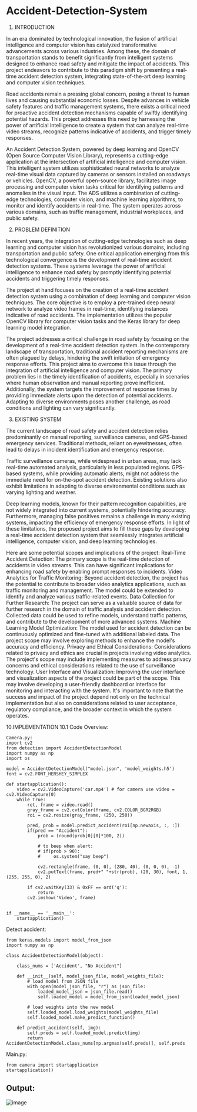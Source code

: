 # Accident-Detection-System
1.  INTRODUCTION

In an era dominated by technological innovation, the fusion of artificial intelligence and computer vision has catalyzed transformative advancements across various industries. Among these, the domain of transportation stands to benefit significantly from intelligent systems designed to enhance road safety and mitigate the impact of accidents. This project endeavors to contribute to this paradigm shift by presenting a real-time accident detection system, integrating state-of-the-art deep learning and computer vision techniques.

Road accidents remain a pressing global concern, posing a threat to human lives and causing substantial economic losses. Despite advances in vehicle safety features and traffic management systems, there exists a critical need for proactive accident detection mechanisms capable of swiftly identifying potential hazards. This project addresses this need by harnessing the power of artificial intelligence to create a system that can analyze real-time video streams, recognize patterns indicative of accidents, and trigger timely responses.

An Accident Detection System, powered by deep learning and OpenCV (Open Source Computer Vision Library), represents a cutting-edge application at the intersection of artificial intelligence and computer vision. This intelligent system utilizes sophisticated neural networks to analyze real-time visual data captured by cameras or sensors installed on roadways or vehicles. OpenCV, a powerful open-source library, facilitates image processing and computer vision tasks critical for identifying patterns and anomalies in the visual input. The ADS utilizes a combination of cutting-edge technologies, computer vision, and machine learning algorithms, to monitor and identify accidents in real-time. The system operates across various domains, such as traffic management, industrial workplaces, and public safety.



2. PROBLEM DEFINITION
 
In recent years, the integration of cutting-edge technologies such as deep learning and computer vision has revolutionized various domains, including transportation and public safety. One critical application emerging from this technological convergence is the development of real-time accident detection systems. These systems leverage the power of artificial intelligence to enhance road safety by promptly identifying potential accidents and triggering timely responses.

The project at hand focuses on the creation of a real-time accident detection system using a combination of deep learning and computer vision techniques. The core objective is to employ a pre-trained deep neural network to analyze video frames in real-time, identifying instances indicative of road accidents. The implementation utilizes the popular OpenCV library for computer vision tasks and the Keras library for deep learning model integration.

The project addresses a critical challenge in road safety by focusing on the development of a real-time accident detection system. In the contemporary landscape of transportation, traditional accident reporting mechanisms are often plagued by delays, hindering the swift initiation of emergency response efforts. This project aims to overcome this issue through the integration of artificial intelligence and computer vision. The primary problem lies in the timely identification of accidents, especially in scenarios where human observation and manual reporting prove inefficient. Additionally, the system targets the improvement of response times by providing immediate alerts upon the detection of potential accidents. Adapting to diverse environments poses another challenge, as road conditions and lighting can vary significantly. 


3. EXISTING SYSTEM

The current landscape of road safety and accident detection relies predominantly on manual reporting, surveillance cameras, and GPS-based emergency services. Traditional methods, reliant on eyewitnesses, often lead to delays in incident identification and emergency response. 

Traffic surveillance cameras, while widespread in urban areas, may lack real-time automated analysis, particularly in less populated regions. GPS-based systems, while providing automatic alerts, might not address the immediate need for on-the-spot accident detection. Existing solutions also exhibit limitations in adapting to diverse environmental conditions such as varying lighting and weather. 

Deep learning models, known for their pattern recognition capabilities, are not widely integrated into current systems, potentially hindering accuracy. Furthermore, managing false positives remains a challenge in many existing systems, impacting the efficiency of emergency response efforts. In light of these limitations, the proposed project aims to fill these gaps by developing a real-time accident detection system that seamlessly integrates artificial intelligence, computer vision, and deep learning technologies.

Here are some potential scopes and implications of the project:
Real-Time Accident Detection:
The primary scope is the real-time detection of accidents in video streams. This can have significant implications for enhancing road safety by enabling prompt responses to incidents.
Video Analytics for Traffic Monitoring:
Beyond accident detection, the project has the potential to contribute to broader video analytics applications, such as traffic monitoring and management. The model could be extended to identify and analyze various traffic-related events.
Data Collection for Further Research:
The project can serve as a valuable source of data for further research in the domain of traffic analysis and accident detection. Collected data could be used to refine models, understand traffic patterns, and contribute to the development of more advanced systems.
Machine Learning Model Optimization:
The model used for accident detection can be continuously optimized and fine-tuned with additional labeled data. The project scope may involve exploring methods to enhance the model's accuracy and efficiency.
Privacy and Ethical Considerations:
Considerations related to privacy and ethics are crucial in projects involving video analytics. The project's scope may include implementing measures to address privacy concerns and ethical considerations related to the use of surveillance technology.
User Interface and Visualization:
Improving the user interface and visualization aspects of the project could be part of the scope. This may involve developing a user-friendly dashboard or interface for monitoring and interacting with the system.
It's important to note that the success and impact of the project depend not only on the technical implementation but also on considerations related to user acceptance, regulatory compliance, and the broader context in which the system operates.


10.IMPLEMENTATION
10.1 Code Overview:
```
Camera.py:
import cv2
from detection import AccidentDetectionModel
import numpy as np
import os

model = AccidentDetectionModel("model.json", 'model_weights.h5')
font = cv2.FONT_HERSHEY_SIMPLEX

def startapplication():
    video = cv2.VideoCapture('car.mp4') # for camera use video = cv2.VideoCapture(0)
    while True:
        ret, frame = video.read()
        gray_frame = cv2.cvtColor(frame, cv2.COLOR_BGR2RGB)
        roi = cv2.resize(gray_frame, (250, 250))

        pred, prob = model.predict_accident(roi[np.newaxis, :, :])
        if(pred == "Accident"):
            prob = (round(prob[0][0]*100, 2))
            
            # to beep when alert:
            # if(prob > 90):
            #     os.system("say beep")

            cv2.rectangle(frame, (0, 0), (280, 40), (0, 0, 0), -1)
            cv2.putText(frame, pred+" "+str(prob), (20, 30), font, 1, (255, 255, 0), 2)

        if cv2.waitKey(33) & 0xFF == ord('q'):
            return
        cv2.imshow('Video', frame)  


if __name__ == '__main__':
    startapplication()
```
Detect accident:
```
from keras.models import model_from_json
import numpy as np

class AccidentDetectionModel(object):

    class_nums = ['Accident', "No Accident"]

    def __init__(self, model_json_file, model_weights_file):
        # load model from JSON file
        with open(model_json_file, "r") as json_file:
            loaded_model_json = json_file.read()
            self.loaded_model = model_from_json(loaded_model_json)

        # load weights into the new model
        self.loaded_model.load_weights(model_weights_file)
        self.loaded_model.make_predict_function()

    def predict_accident(self, img):
        self.preds = self.loaded_model.predict(img)
        return AccidentDetectionModel.class_nums[np.argmax(self.preds)], self.preds
```

Main.py:
```
from camera import startapplication
startapplication()
```

## Output:

![image](https://github.com/durga46/Accident-Detection-System/assets/75235704/0c233722-c0f2-41cd-8cc5-bc0cc78c2b87)

